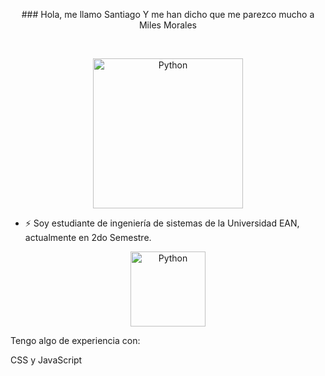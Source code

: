 <p style="text-align: center; ">
### Hola, me llamo Santiago
Y me han dicho que me parezco mucho a Miles Morales</p>
<br>
<p align="center"><img class="miles" alt="Python" width="240px" src="https://user-images.githubusercontent.com/102564125/161393499-a2dbb249-d713-4f2e-88cb-371e0defdae5.gif">

- ⚡ Soy estudiante de ingeniería de sistemas de la Universidad EAN, actualmente en 2do Semestre.
<p align="center">
 <img alt="Python" width="120px" src="https://user-images.githubusercontent.com/102564125/160727969-596c0d02-7876-4f48-839e-2ec22ff828ca.gif">


Tengo algo de experiencia con: 

CSS y JavaScript


